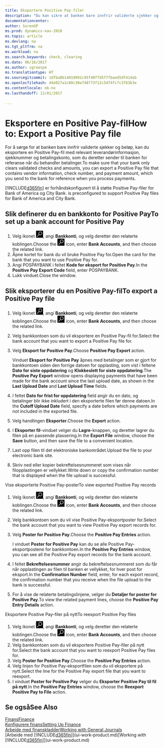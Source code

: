 ```yaml
---
title: Eksportere Positive Pay-filer
description: "Du kan sikre at banken bare innfrir validerte sjekker og beløp, ved å eksportere en Positive Pay-fil som inneholder leverandør-og betalingsinformasjon."
documentationcenter: 
author: SorenGP
ms.prod: dynamics-nav-2018
ms.topic: article
ms.devlang: na
ms.tgt_pltfrm: na
ms.workload: na
ms.search.keywords: check, clearing
ms.date: 06/16/2017
ms.author: sgroespe
ms.translationtype: HT
ms.sourcegitcommit: 1dfba8b14019991c95f40ffd5f7fbaed5df414eb
ms.openlocfilehash: 44e027a1c80c30e748773f12c5d74fc7c3763b3e
ms.contentlocale: nb-no
ms.lasthandoff: 12/01/2017

---
```

# <a name="how-to-export-a-positive-pay-file"></a><span data-ttu-id="dd724-103">Eksportere en Positive Pay-fil</span><span class="sxs-lookup"><span data-stu-id="dd724-103">How to: Export a Positive Pay file</span></span>
<span data-ttu-id="dd724-104">For å sørge for at banken bare innfrir validerte sjekker og beløp, kan du eksportere en Positive Pay-fil med relevant leverandørinformasjon, sjekknummer og betalingskonto, som du deretter sender til banken for referanse når du behandler betalinger.</span><span class="sxs-lookup"><span data-stu-id="dd724-104">To make sure that your bank only clears validated checks and amounts, you can export a Positive Pay file that contains vendor information, check number, and payment amount, which you send to the bank for reference when you process payments.</span></span>

[!INCLUDE[d365fin](includes/d365fin_md.md)]<span data-ttu-id="dd724-105"> er forhåndskonfigurert til å støtte Positive Pay-filer for Bank of America og City Bank.</span><span class="sxs-lookup"><span data-stu-id="dd724-105"> is preconfigured to support Positive Pay files for Bank of America and City Bank.</span></span>

## <a name="to-set-up-a-bank-account-for-positive-pay"></a><span data-ttu-id="dd724-106">Slik definerer du en bankkonto for Positive Pay</span><span class="sxs-lookup"><span data-stu-id="dd724-106">To set up a bank account for Positive Pay</span></span>
1. <span data-ttu-id="dd724-107">Velg ikonet ![Søk etter side eller rapport](media/ui-search/search_small.png "Søk etter side eller rapport"), angi **Bankkonti**, og velg deretter den relaterte koblingen.</span><span class="sxs-lookup"><span data-stu-id="dd724-107">Choose the ![Search for Page or Report](media/ui-search/search_small.png "Search for Page or Report icon") icon, enter **Bank Accounts**, and then choose the related link.</span></span>
2. <span data-ttu-id="dd724-108">Åpne kortet for bank du vil bruke Positive Pay for.</span><span class="sxs-lookup"><span data-stu-id="dd724-108">Open the card for the bank that you want to use Positive Pay for.</span></span>
3. <span data-ttu-id="dd724-109">Angi POSPAYBANK i feltet **Kode for eksport for Positive Pay**.</span><span class="sxs-lookup"><span data-stu-id="dd724-109">In the **Positive Pay Export Code** field, enter POSPAYBANK.</span></span>
4. <span data-ttu-id="dd724-110">Lukk vinduet.</span><span class="sxs-lookup"><span data-stu-id="dd724-110">Close the window.</span></span>

## <a name="to-export-a-positive-pay-file"></a><span data-ttu-id="dd724-111">Slik eksporterer du en Positive Pay-fil</span><span class="sxs-lookup"><span data-stu-id="dd724-111">To export a Positive Pay file</span></span>
1. <span data-ttu-id="dd724-112">Velg ikonet ![Søk etter side eller rapport](media/ui-search/search_small.png "Søk etter side eller rapport"), angi **Bankkonti**, og velg deretter den relaterte koblingen.</span><span class="sxs-lookup"><span data-stu-id="dd724-112">Choose the ![Search for Page or Report](media/ui-search/search_small.png "Search for Page or Report icon") icon, enter **Bank Accounts**, and then choose the related link.</span></span>
2. <span data-ttu-id="dd724-113">Velg bankkontoen som du vil eksportere en Positive Pay-fil for.</span><span class="sxs-lookup"><span data-stu-id="dd724-113">Select the bank account that you want to export a Positive Pay file for.</span></span>
3. <span data-ttu-id="dd724-114">Velg **Eksport for Positive Pay**.</span><span class="sxs-lookup"><span data-stu-id="dd724-114">Choose **Positive Pay Export** action.</span></span>

    <span data-ttu-id="dd724-115">Vinduet **Eksport for Positive Pay** åpnes med betalinger som er gjort for bankkontoen siden den forrige datoen for opplasting, som vist i feltene **Dato for siste oppdatering** og **Klokkeslett for siste oppdatering**.</span><span class="sxs-lookup"><span data-stu-id="dd724-115">The **Positive Pay Export** window opens displaying payments that have been made for the bank account since the last upload date, as shown in the **Last Upload Date** and **Last Upload Time** fields.</span></span>
4. <span data-ttu-id="dd724-116">I feltet **Dato for frist for oppdatering** field angir du en dato, og betalinger blir ikke inkludert i den eksporterte filen før denne datoen.</span><span class="sxs-lookup"><span data-stu-id="dd724-116">In the **Cutoff Upload Date** field, specify a date before which payments are not included in the exported file.</span></span>
5. <span data-ttu-id="dd724-117">Velg handlingen **Eksporter**.</span><span class="sxs-lookup"><span data-stu-id="dd724-117">Choose the **Export** action.</span></span>
6. <span data-ttu-id="dd724-118">I **Eksporter fil**-vinduet velger du **Lagre**-knappen, og deretter lagrer du filen på en passende plassering.</span><span class="sxs-lookup"><span data-stu-id="dd724-118">In the **Export File** window, choose the **Save** button, and then save the file to a convenient location.</span></span>
7. <span data-ttu-id="dd724-119">Last opp filen til det elektroniske bankområdet.</span><span class="sxs-lookup"><span data-stu-id="dd724-119">Upload the file to your electronic bank site.</span></span>
8. <span data-ttu-id="dd724-120">Skriv ned eller kopier bekreftelsesnummeret som vises når filopplastingen er vellykket.</span><span class="sxs-lookup"><span data-stu-id="dd724-120">Write down or copy the confirmation number that is displayed when the file upload is successful.</span></span>

<span data-ttu-id="dd724-121">Vise eksporterte Positive Pay-poster</span><span class="sxs-lookup"><span data-stu-id="dd724-121">To view exported Positive Pay records</span></span>

1. <span data-ttu-id="dd724-122">Velg ikonet ![Søk etter side eller rapport](media/ui-search/search_small.png "Søk etter side eller rapport"), angi **Bankkonti**, og velg deretter den relaterte koblingen.</span><span class="sxs-lookup"><span data-stu-id="dd724-122">Choose the ![Search for Page or Report](media/ui-search/search_small.png "Search for Page or Report icon") icon, enter **Bank Accounts**, and then choose the related link.</span></span>
2. <span data-ttu-id="dd724-123">Velg bankkontoen som du vil vise Positive Pay-eksportposter for.</span><span class="sxs-lookup"><span data-stu-id="dd724-123">Select the bank account that you want to view Positive Pay export records for.</span></span>
3. <span data-ttu-id="dd724-124">Velg **Poster for Positive Pay**.</span><span class="sxs-lookup"><span data-stu-id="dd724-124">Choose the **Positive Pay Entries** action.</span></span>

    <span data-ttu-id="dd724-125">I vinduet **Poster for Positive Pay** kan du se alle Positive Pay-eksportpostene for bankkontoen.</span><span class="sxs-lookup"><span data-stu-id="dd724-125">In the **Positive Pay Entries** window, you can see all the Positive Pay export records for the bank account.</span></span>
4. <span data-ttu-id="dd724-126">I feltet **Bekreftelsesnummer** angir du bekreftelsesnummeret som du får når opplastingen av filen til banken er vellykket, for hver post for eksport.</span><span class="sxs-lookup"><span data-stu-id="dd724-126">In the **Confirmation Number** field, enter, for each export record, the confirmation number that you receive when the file upload to the bank is successful.</span></span>
5. <span data-ttu-id="dd724-127">For å vise de relaterte betalingslinjene, velger du **Detaljer for poster for Positive Pay**.</span><span class="sxs-lookup"><span data-stu-id="dd724-127">To view the related payment lines, choose the **Positive Pay Entry Details** action.</span></span>

<span data-ttu-id="dd724-128">Eksportere Positive Pay-filer på nytt</span><span class="sxs-lookup"><span data-stu-id="dd724-128">To reexport Positive Pay files</span></span>

1. <span data-ttu-id="dd724-129">Velg ikonet ![Søk etter side eller rapport](media/ui-search/search_small.png "Søk etter side eller rapport"), angi **Bankkonti**, og velg deretter den relaterte koblingen.</span><span class="sxs-lookup"><span data-stu-id="dd724-129">Choose the ![Search for Page or Report](media/ui-search/search_small.png "Search for Page or Report icon") icon, enter **Bank Accounts**, and then choose the related link.</span></span>
2. <span data-ttu-id="dd724-130">Velg bankkontoen som du vil eksportere Positive Pay-filer på nytt for.</span><span class="sxs-lookup"><span data-stu-id="dd724-130">Select the bank account that you want to reexport Positive Pay files for.</span></span>
3. <span data-ttu-id="dd724-131">Velg **Poster for Positive Pay**.</span><span class="sxs-lookup"><span data-stu-id="dd724-131">Choose the **Positive Pay Entries** action.</span></span>
4. <span data-ttu-id="dd724-132">Velg linjen for Positive Pay-eksportfilen som du vil eksportere på nytt.</span><span class="sxs-lookup"><span data-stu-id="dd724-132">Select the line for the Positive Pay export file that you want to reexport.</span></span>
5. <span data-ttu-id="dd724-133">I vinduet **Poster for Positive Pay** velger du **Eksporter Positive Pay til fil på nytt**.</span><span class="sxs-lookup"><span data-stu-id="dd724-133">In the **Positive Pay Entries** window, choose the **Reexport Positive Pay to File** action.</span></span>

## <a name="see-also"></a><span data-ttu-id="dd724-134">Se også</span><span class="sxs-lookup"><span data-stu-id="dd724-134">See Also</span></span>
[<span data-ttu-id="dd724-135">Finans</span><span class="sxs-lookup"><span data-stu-id="dd724-135">Finance</span></span>](finance.md)  
[<span data-ttu-id="dd724-136">Konfigurere finans</span><span class="sxs-lookup"><span data-stu-id="dd724-136">Setting Up Finance</span></span>](finance-setup-finance.md)  
[<span data-ttu-id="dd724-137">Arbeide med finanskladder</span><span class="sxs-lookup"><span data-stu-id="dd724-137">Working with General Journals</span></span>](ui-work-general-journals.md)  
<span data-ttu-id="dd724-138">[Arbeide med [!INCLUDE[d365fin](includes/d365fin_md.md)]](ui-work-product.md)</span><span class="sxs-lookup"><span data-stu-id="dd724-138">[Working with [!INCLUDE[d365fin](includes/d365fin_md.md)]](ui-work-product.md)</span></span>

